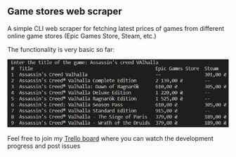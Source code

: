 ## Game stores web scraper

A simple CLI web scraper for fetching latest prices of games from different online game stores (Epic Games Store, Steam, etc.)

The functionality is very basic so far:

![Example of usage](doc/screenshot.jpg)

Feel free to join my [Trello board](https://trello.com/invite/b/0W9bt4xw/ATTI970241cc85dd1e1ac266da61a9a7951fCA16B0F4/game-stores-scraper) where you can watch the development progress and post issues